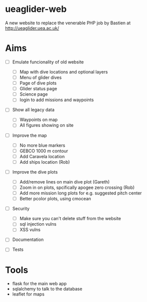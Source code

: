 # ueaglider-web

A new website to replace the venerable PHP job by Bastien at http://ueaglider.uea.ac.uk/

# Aims

- [ ] Emulate funcionality of old website
  - [ ] Map with dive locations and optional layers
  - [ ] Menu of glider dives
  - [ ] Page of dive plots
  - [ ] Glider status page
  - [ ] Science page
  - [ ] login to add missions and waypoints
  
- [ ] Show all legacy data
  - [ ] Waypoints on map
  - [ ] All figures showing on site

- [ ] Improve the map
  - [ ] No more blue markers
  - [ ] GEBCO 1000 m contour
  - [ ] Add Caravela location
  - [ ] Add ships location (Rob)

- [ ] Improve the dive plots
  - [ ] Add/remove lines on main dive plot (Gareth)
  - [ ] Zoom in on plots, spcifically apogee zero crossing (Rob)
  - [ ] Add more mission long plots for e.g. suggested pitch center
  - [ ] Better pcolor plots, using cmocean

- [ ] Security
  - [ ] Make sure you can't delete stuff from the website
  - [ ] sql injection vulns
  - [ ] XSS vulns

- [ ] Documentation

- [ ] Tests

# Tools

- flask for the main web app
- sqlalchemy to talk to the database
- leaflet for maps
